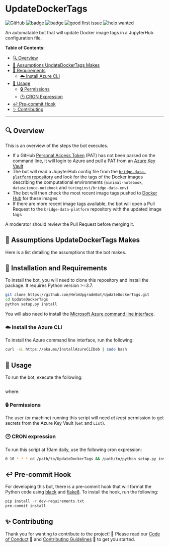 # UpdateDockerTags

[![GitHub](https://img.shields.io/github/license/HelmUpgradeBot/UpdateDockerTags)](LICENSE) [![badge](https://img.shields.io/static/v1?label=Code%20of&message=Conduct&color=blueviolet)](CODE_OF_CONDUCT.md) [![badge](https://img.shields.io/static/v1?label=Contributing&message=Guidelines&color=blueviolet)](CONTRIBUTING.md) [![good first issue](https://img.shields.io/github/labels/HelmUpgradeBot/UpdateDockerTags/good%20first%20issue)](https://github.com/HelmUpgradeBot/UpdateDockerTags/labels/good%20first%20issue) [![help wanted](https://img.shields.io/github/labels/HelmUpgradeBot/UpdateDockerTags/help%20wanted)](https://github.com/HelmUpgradeBot/UpdateDockerTags/labels/help%20wanted)

An automatable bot that will update Docker image tags in a JupyterHub configuration file.

**Table of Contents:**

- [:mag: Overview](#mag-overview)
- [🤔 Assumptions UpdateDockerTags Makes](#-assumptions-helmupgradebot-makes)
- [:pushpin: Requirements](#pushpin-installation-and-requirements)
  - [:cloud: Install Azure CLI](#cloud-install-azure-cli)
- [:children_crossing: Usage](#children_crossing-usage)
  - [:lock: Permissions](#lock-permissions)
  - [:clock2: CRON Expression](#clock2-cron-expression)
- [:leftwards_arrow_with_hook: Pre-commit Hook](#leftwards_arrow_with_hook-pre-commit-hook)
- [:sparkles: Contributing](#sparkles-contributing)

---

## :mag: Overview

This is an overview of the steps the bot executes.

- If a GitHub [Personal Access Token](https://github.blog/2013-05-16-personal-api-tokens/) (PAT) has not been parsed on the command line, it will login to Azure and pull a PAT from an [Azure Key Vault](https://docs.microsoft.com/en-gb/azure/key-vault/)
- The bot will read a JupyterHub config file from the [`bridge-data-platform` repository](https://github.com/alan-turing-instute/bridge-data-platform) and look for the tags of the Docker images describing the computational environments (`minimal-notebook`, `datascience-notebook` and `turinginst/bridge-data-env`)
- The bot will then check the most recent image tags pushed to [Docker Hub](https://hub.docker.com) for these images
- If there are more recent image tags available, the bot will open a Pull Request to the `bridge-data-platform` repository with the updated image tags

A moderator should review the Pull Request before merging it.

## 🤔 Assumptions UpdateDockerTags Makes

Here is a list detailing the assumptions that the bot makes.

## :pushpin: Installation and Requirements

To install the bot, you will need to clone this repository and install the package.
It requires Python version >=3.7.

```bash
git clone https://github.com/HelmUpgradeBot/UpdateDockerTags.git
cd UpdateDockerTags
python setup.py install
```

You will also need to install the [Microsoft Azure command line interface](https://docs.microsoft.com/en-us/cli/azure/install-azure-cli?view=azure-cli-latest).

### :cloud: Install the Azure CLI

To install the Azure command line interface, run the following:

```bash
curl -sL https://aka.ms/InstallAzureCLIDeb | sudo bash
```

## :children_crossing: Usage

To run the bot, execute the following:

```bash

```

where:

### :lock: Permissions

The user (or machine) running this script will need _at least_ permission to get secrets from the Azure Key Vault (`Get` and `List`).

### :clock2: CRON expression

To run this script at 10am daily, use the following cron expression:

```bash
0 10 * * * cd /path/to/UpdateDockerTags && /path/to/python setup.py install && /path/to/UpdateDockerTags [--flags]
```

## :leftwards_arrow_with_hook: Pre-commit Hook

For developing this bot, there is a pre-commit hook that will format the Python code using [black](https://github.com/psf/black) and [flake8](http://flake8.pycqa.org/en/latest/).
To install the hook, run the following:

```bash
pip install -r dev-requirements.txt
pre-commit install
```

## :sparkles: Contributing

Thank you for wanting to contribute to the project! :tada:
Please read our [Code of Conduct](CODE_OF_CONDUCT.md) :purple_heart: and [Contributing Guidelines](CONTRIBUTING.md) :space_invader: to get you started.
